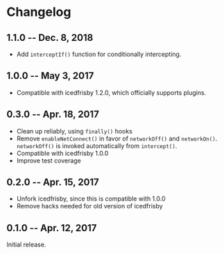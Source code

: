 # Changelog

## 1.1.0 -- Dec. 8, 2018

- Add `interceptIf()` function for conditionally intercepting.

## 1.0.0 -- May 3, 2017

- Compatible with icedfrisby 1.2.0, which officially supports plugins.

## 0.3.0 -- Apr. 18, 2017

- Clean up reliably, using `finally()` hooks
- Remove `enableNetConnect()` in favor of `networkOff()` and `networkOn()`.
  `networkOff()` is invoked automatically from `intercept()`.
- Compatible with icedfrisby 1.0.0
- Improve test coverage

## 0.2.0 -- Apr. 15, 2017

- Unfork icedfrisby, since this is compatible with 1.0.0
- Remove hacks needed for old version of icedfrisby

## 0.1.0 -- Apr. 12, 2017

Initial release.
